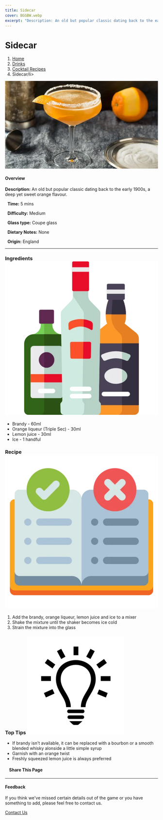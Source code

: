 ```yaml
---
title: Sidecar
cover: BGGBW.webp
excerpt: "Description: An old but popular classic dating back to the early 1900s, a deep yet sweet orange flavour."
---
```


# Sidecar

1.  [Home](/)
2.  [Drinks](drinks)
3.  [Cocktail Recipes](drinks/cocktailrecipes)
4.  Sidecar/li>

![](images/sidecar.webp)

#### Overview

**Description:** An old but popular classic dating back to the early 1900s, a deep yet sweet orange flavour.

  **Time:** 5 mins

  **Difficulty:** Medium

  **Glass type:** Coupe glass

  **Dietary Notes:** None

  **Origin:** England

* * *

### Ingredients ![target](images/liquor.webp)

-   Brandy - 60ml
-   Orange liqueur (Triple Sec) - 30ml
-   Lemon juice - 30ml
-   Ice - 1 handful

### Recipe ![target](images/rules.webp)

1.  Add the brandy, orange liqueur, lemon juice and ice to a mixer
2.  Shake the mixture until the shaker becomes ice cold
3.  Strain the mixture into the glass

### Top Tips ![target](images/lightbulb.webp)

-   If brandy isn't available, it can be replaced with a bourbon or a smooth blended whisky alonside a little simple syrup
-   Garnish with an orange twist
-   Freshly squeezed lemon juice is always preferred

####     Share This Page

[](https://www.facebook.com/sharer/sharer.php?u=beergogglegames.co.uk/Drinks/CocktailRecipes/sidecar)[](https://www.instagram.com/direct/new/)[](https://twitter.com/intent/tweet?url=beergogglegames.co.uk/Drinks/CocktailRecipes/sidecar)

* * *

#### Feedback

If you think we've missed certain details out of the game or you have something to add, please feel free to contact us.

  
  
  
[Contact Us](contact)
